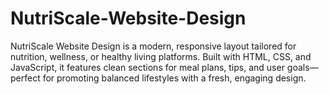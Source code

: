 # NutriScale-Website-Design
NutriScale Website Design is a modern, responsive layout tailored for nutrition, wellness, or healthy living platforms. Built with HTML, CSS, and JavaScript, it features clean sections for meal plans, tips, and user goals—perfect for promoting balanced lifestyles with a fresh, engaging design.
